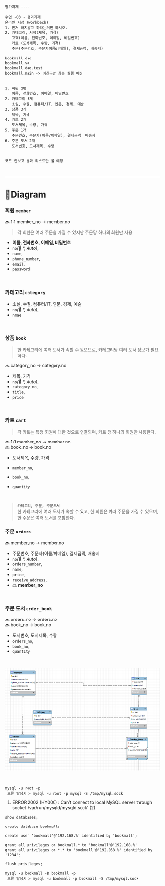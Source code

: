 ```text
평가과제 ----

수업 -03 - 평과과제
온라인 서점 (workbech)
1. 딴거 하지말고 하라는거만 하시오.
2. 카테고리, 서적(제목, 가격)
   고객(이름, 전화번호, 이메일, 비밀번호)
   카트 (도서제목, 수량, 가격)
   주문(주문번호, 주문자이름or메일), 결제금액, 배송지)

bookmall.dao
bookmall.vo
bookmall.dao.test
bookmall.main -> 이친구만 최종 실행 예정


1. 회원 2명
   이름, 전화번호, 이메일, 비밀번호
2. 카테고리 3개
   소설, 수필, 컴퓨터/IT, 인문, 경제, 예술
3. 상품 3개
   제목, 가격
4. 카트 2개
   도서제목, 수량, 가격
5. 주문 1개
   주문번호, 주문자(이름/이메일), 결제금액, 배송지
6. 주문 도서 2개
   도서번호, 도서제목, 수량


코드 안보고 결과 리스트만 볼 예정

```

<br/>

---

# 📃Diagram

### 회원 `member`

🔜 1:1 member_no -> member.no   
> 각 회원은 여러 주문을 가질 수 있지만 주문당 하나의 회원만 사용

* **이름, 전화번호, 이메일, 비밀번호**
* `no`_(🔑 *, Auto)_,   
* `name`,   
* `phone_number`,   
* `email`,    
* `password`

<br/>

### 카테고리 `category`

* 소설, 수필, 컴퓨터/IT, 인문, 경제, 예술
* `no`_(🔑 *, Auto)_,   
* `nmae`

<br/>

### 상품 `book`
> 한 카테고리에 여러 도서가 속할 수 있으므로, 카테고리당 여러 도서 정보가 필요하다.    

🔜 category_no -> category.no

* 제목, 가격
* `no`_(🔑 *, Auto)_,    
* `category_no`,   
* `title`,    
* `price`

<br/>

### 카트 `cart`
> 각 카트는 특정 회원에 대한 것으로 연결되며, 카트 당 하나의 회원만 사용한다.

🔜 **1:1** member_no -> member.no   
🔜 book_no -> book.no

* 도서제목, 수량, 가격
* `member_no`,    
* `book_no`,   
* `quantity`

  <br/>

> **`카테고리, 주문, 주문도서`**  
> 한 카테고리에 여러 도서가 속할 수 있고, 한 회원은 여러 주문을 가질 수 있으며,    
> 한 주문은 여러 도서를 포함한다.
### 주문 `orders`

🔜 member_no -> member.no

* 주문번호, 주문자(이름/이메일), 결제금액, 배송지
* `no`_(🔑 *, Auto)_,    
* `orders_number`,   
* `name`,   
* `price`,  
* `receive_address`,   
* 🔜 **member_no**

<br/>

### 주문 도서 `order_book`

🔜 orders_no -> orders.no  
🔜 book_no -> book.no

* 도서번호, 도서제목, 수량
* `orders_no`,   
* `book_no`,   
* `quantity`

<br/>

![img.png](img.png)



<br/>

```mysql
mysql -u root -p
 오류 발생시 > mysql -u root -p mysql -S /tmp/mysql.sock
```
1. ERROR 2002 (HY000) : Can’t connect to local MySQL server through socket ‘/var/run/mysqld/mysqld.sock’ (2)

```mysql
show databases; 
```

```mysql
create database bookmall;
```

```mysql
create user 'bookmall'@'192.168.%' identified by 'bookmall';

```

```mysql
grant all privileges on bookmall.* to 'bookmall'@'192.168.%';
grant all privileges on *.* to 'bookmall'@'192.168.%' identified by '1234';
```

```mysql
flush privileges; 
```
```mysql
mysql -u bookmall -D bookmall -p
 오류 발생시 > mysql -u bookmall -p bookmall -S /tmp/mysql.sock
```



